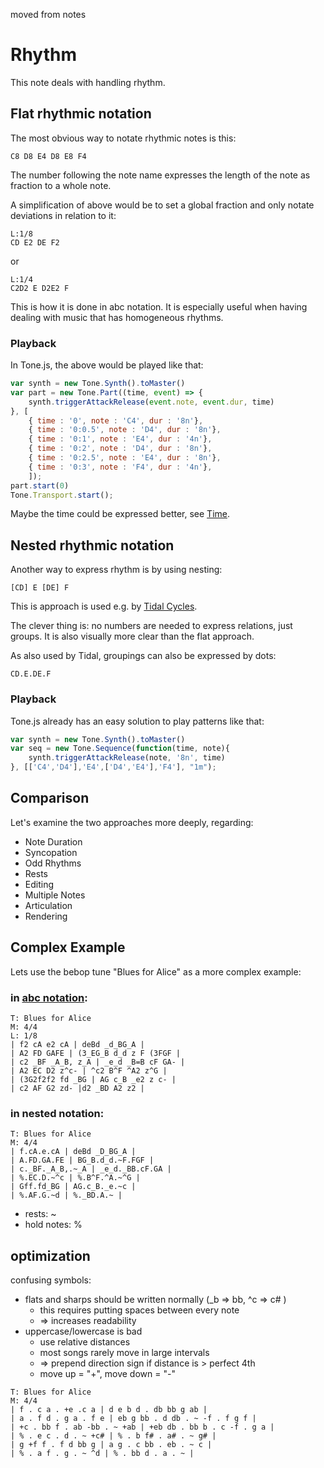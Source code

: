 moved from notes

# Rhythm

This note deals with handling rhythm.

## Flat rhythmic notation

The most obvious way to notate rhythmic notes is this:

```
C8 D8 E4 D8 E8 F4
```

The number following the note name expresses the length of the note as fraction to a whole note.

A simplification of above would be to set a global fraction and only notate deviations in relation to it:

```
L:1/8
CD E2 DE F2
```
or 

```
L:1/4
C2D2 E D2E2 F
```

This is how it is done in abc notation. It is especially useful when having dealing with music that has homogeneous rhythms.

### Playback

In Tone.js, the above would be played like that:

```js
var synth = new Tone.Synth().toMaster()
var part = new Tone.Part((time, event) => {
	synth.triggerAttackRelease(event.note, event.dur, time)
}, [
    { time : '0', note : 'C4', dur : '8n'},
    { time : '0:0.5', note : 'D4', dur : '8n'},
    { time : '0:1', note : 'E4', dur : '4n'},
    { time : '0:2', note : 'D4', dur : '8n'},
    { time : '0:2.5', note : 'E4', dur : '8n'},
    { time : '0:3', note : 'F4', dur : '4n'},    
    ]);
part.start(0)
Tone.Transport.start();
```
Maybe the time could be expressed better, see [Time](https://github.com/Tonejs/Tone.js/wiki/Time).

## Nested rhythmic notation

Another way to express rhythm is by using nesting:

```
[CD] E [DE] F
```

This is approach is used e.g. by [Tidal Cycles](https://tidalcycles.org/index.php/Tutorial).

The clever thing is: no numbers are needed to express relations, just groups. It is also visually more clear than the flat approach.

As also used by Tidal, groupings can also be expressed by dots:

```
CD.E.DE.F
```

### Playback

Tone.js already has an easy solution to play patterns like that:

```js
var synth = new Tone.Synth().toMaster()
var seq = new Tone.Sequence(function(time, note){
	synth.triggerAttackRelease(note, '8n', time)    
}, [['C4','D4'],'E4',['D4','E4'],'F4'], "1m");
```

## Comparison

Let's examine the two approaches more deeply, regarding:

- Note Duration
- Syncopation
- Odd Rhythms
- Rests
- Editing
- Multiple Notes
- Articulation
- Rendering

## Complex Example

Lets use the bebop tune "Blues for Alice" as a more complex example:

### in [abc notation](https://abcjs.net/abcjs-editor.html):

```
T: Blues for Alice
M: 4/4
L: 1/8
| f2 cA e2 cA | deBd _d_BG_A |
| A2 FD GAFE | (3_EG_B d_d z F (3FGF |
| c2 _BF _A_B, z_A | _e_d _B=B cF GA- |
| A2 EC D2 z^c- | ^c2 B^F ^A2 z^G | 
| (3G2f2f2 fd _BG | AG c_B _e2 z c- |
| c2 AF G2 zd- |d2 _BD A2 z2 |
```

### in nested notation:

```
T: Blues for Alice
M: 4/4
| f.cA.e.cA | deBd _D_BG_A | 
| A.FD.GA.FE | BG_B.d_d.~F.FGF |
| c._BF._A_B,.~_A | _e_d._BB.cF.GA |
| %.EC.D.~^c | %.B^F.^A.~^G | 
| Gff.fd_BG | AG.c_B._e.~c |
| %.AF.G.~d | %._BD.A.~ |
```

- rests: ~
- hold notes: %

## optimization

confusing symbols:

- flats and sharps should be written normally (_b => bb, ^c => c# )
    - this requires putting spaces between every note
    - => increases readability
- uppercase/lowercase is bad
    - use relative distances
    - most songs rarely move in large intervals
    - => prepend direction sign if distance is > perfect 4th
    - move up = "+", move down = "-"

```
T: Blues for Alice
M: 4/4
| f . c a . +e .c a | d e b d . db bb g ab | 
| a . f d . g a . f e | eb g bb . d db . ~ -f . f g f |
| +c . bb f . ab -bb . ~ +ab | +eb db . bb b . c -f . g a |
| % . e c . d . ~ +c# | % . b f# . a# . ~ g# | 
| g +f f . f d bb g | a g . c bb . eb . ~ c |
| % . a f . g . ~ ^d | % . bb d . a . ~ |
```
